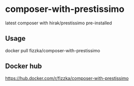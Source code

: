 # composer-with-prestissimo
latest composer with hirak/prestissimo pre-installed

## Usage
docker pull fizzka/composer-with-prestissimo

## Docker hub
https://hub.docker.com/r/fizzka/composer-with-prestissimo

